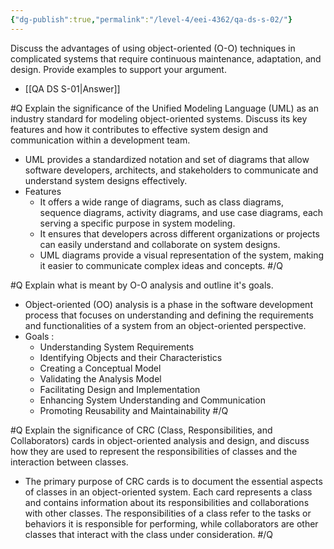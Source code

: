 ```yaml
---
{"dg-publish":true,"permalink":"/level-4/eei-4362/qa-ds-s-02/"}
---
```


Discuss the advantages of using object-oriented (O-O) techniques in complicated systems that require continuous maintenance, adaptation, and design. Provide examples to support your argument.

- [[QA DS S-01\|Answer]]

#Q
Explain the significance of the Unified Modeling Language (UML) as an industry standard for modeling object-oriented systems. Discuss its key features and how it contributes to effective system design and communication within a development team.
- UML provides a standardized notation and set of diagrams that allow software developers, architects, and stakeholders to communicate and understand system designs effectively.
- Features
	- It offers a wide range of diagrams, such as class diagrams, sequence diagrams, activity diagrams, and use case diagrams, each serving a specific purpose in system modeling. 
	- It ensures that developers across different organizations or projects can easily understand and collaborate on system designs. 
	- UML diagrams provide a visual representation of the system, making it easier to communicate complex ideas and concepts.
#/Q 

#Q
Explain what is meant by O-O analysis and outline it's goals.
- Object-oriented (OO) analysis is a phase in the software development process that focuses on understanding and defining the requirements and functionalities of a system from an object-oriented perspective.
- Goals : 
	- Understanding System Requirements
	- Identifying Objects and their Characteristics
	- Creating a Conceptual Model
	- Validating the Analysis Model
	- Facilitating Design and Implementation
	- Enhancing System Understanding and Communication
	- Promoting Reusability and Maintainability
#/Q 

#Q
Explain the significance of CRC (Class, Responsibilities, and Collaborators) cards in object-oriented analysis and design, and discuss how they are used to represent the responsibilities of classes and the interaction between classes.
- The primary purpose of CRC cards is to document the essential aspects of classes in an object-oriented system. Each card represents a class and contains information about its responsibilities and collaborations with other classes. The responsibilities of a class refer to the tasks or behaviors it is responsible for performing, while collaborators are other classes that interact with the class under consideration.
#/Q 
